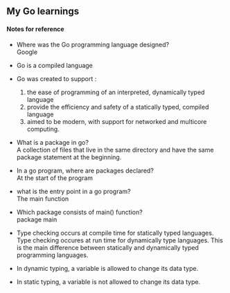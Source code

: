 ## My Go learnings

#### Notes for reference

* Where was the Go programming language designed? <br> Google

* Go is a compiled language

 * Go was created to support :
	1) the ease of programming of an interpreted, dynamically typed language
	2) provide the efficiency and safety of a statically typed, compiled language
	3) aimed to be modern, with support for networked and multicore computing.

* What is a package in go? <br>
   A collection of files that live in the same directory and have the same package statement at the beginning.

* In a go program, where are packages declared? <br> At the start of the program

* what is the entry point in a go program? <br> The main function

* Which package consists of main() function? <br> package main

* Type checking occurs at compile time for statically typed languages. Type checking occures at run time for dynamically type languages. This is the main difference between statically and dynamically typed programming languages.

* In dynamic typing, a variable is allowed to change its data type.

* In static typing, a variable is not allowed to change its data type.